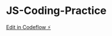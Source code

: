# JS-Coding-Practice

[Edit in Codeflow ⚡️](https://stackblitz.com/~/github.com/Adarsha-React/JS-Coding-Practice)